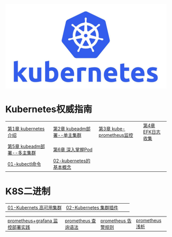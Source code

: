 ![img](assets/picb.zhimg.com&app=2002&size=f9999,10000&q=a80&n=0&g=0n&fmt=jpeg)








# Kubernetes权威指南

<table border="0">
<tr>
   <td><a href="Kubernetes/Kubernetes权威指南/第1章 kubernetes介绍.md">第1章 kubernetes介绍</a></td>
   <td><a href="Kubernetes/Kubernetes权威指南/第2章 kubeadm部署--单主集群.md">第2章 kubeadm部署--单主集群</a></td>
   <td><a href="Kubernetes/Kubernetes权威指南/第3章 kube-prometheus监控.md">第3章 kube-prometheus监控</a></td>
   <td><a href="Kubernetes/Kubernetes权威指南/第4章 EFK日志收集.md">第4章 EFK日志收集</a></td>
</tr>
<tr>
   <td><a href="Kubernetes/Kubernetes权威指南/第5章 kubeadm部署--多主集群.md">第5章 kubeadm部署--多主集群</a></td>
   <td><a href="Kubernetes/Kubernetes权威指南/第6章 深入掌握Pod.md">第6章 深入掌握Pod</a></td>
</tr>
<tr>
   <td><a href="Kubernetes/Kubernetes权威指南/01-kubectl命令.md">01-kubectl命令</a></td>
   <td><a href="Kubernetes/Kubernetes权威指南/02-kubernetes的基本概念.md">02-kubernetes的基本概念</a></td>
</tr>
</table>




# K8S二进制

<table border="0">
    <tr>
        <td><a href="Kubernetes/01-Kubernets高可用集群.md">01-Kubernets 高可用集群</a></td>
        <td><a href="Kubernetes/02-Kubernetes集群插件.md">02-Kubernetes 集群插件</a></td>
        <td><a href=""></a></td>
        <td><a href=""></a></td>
    </tr>
</table>
<table border="0">
    <tr>
    <td><a href="Kubernetes/promethues/prometheus+grafana监控部署实践.md">prometheus+grafana 监控部署实践</a></td>
    <td><a href="Kubernetes/promethues/prometheus查询语法.md">prometheus 查询语法</a></td>
    <td><a href="Kubernetes/promethues/prometheus告警规则.md">prometheus 告警规则</a></td>
    <td><a href="Kubernetes/promethues/prometheus浅析.md">prometheus 浅析</a></td>
    </tr>
</table>